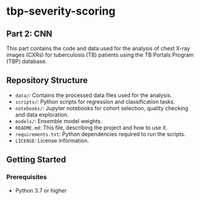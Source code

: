 # tbp-severity-scoring

## Part 2: CNN
This part contains the code and data used for the analysis of chest X-ray images (CXRs) for tuberculosis (TB) patients using the TB Portals Program (TBP) database.

## Repository Structure
- `data/`: Contains the processed data files used for the analysis.
- `scripts/`: Python scripts for regression and classification tasks.
- `notebooks/`: Jupyter notebooks for cohort selection, quality checking and data exploration.
- `models/`: Ensemble model weights.
- `README.md`: This file, describing the project and how to use it.
- `requirements.txt`: Python dependencies required to run the scripts.
- `LICENSE`: License information.

## Getting Started
### Prerequisites
- Python 3.7 or higher
